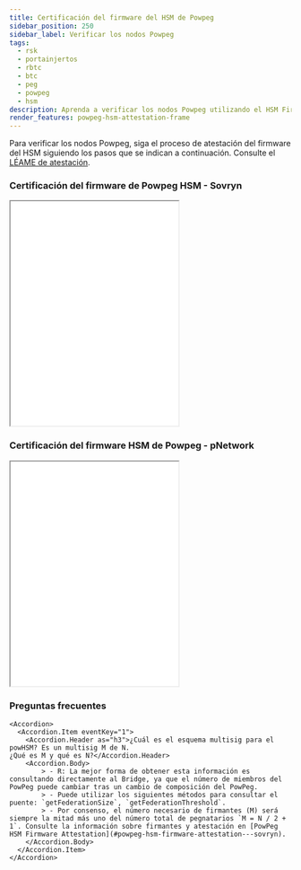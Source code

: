 ```yaml
---
title: Certificación del firmware del HSM de Powpeg
sidebar_position: 250
sidebar_label: Verificar los nodos Powpeg
tags:
  - rsk
  - portainjertos
  - rbtc
  - btc
  - peg
  - powpeg
  - hsm
description: Aprenda a verificar los nodos Powpeg utilizando el HSM Firmware Attestation.
render_features: powpeg-hsm-attestation-frame
---
```


Para verificar los nodos Powpeg, siga el proceso de atestación del firmware del HSM siguiendo los pasos que se indican a continuación. Consulte el [LÉAME de atestación](https://github.com/rsksmart/rsk-powhsm/blob/2.3.5/docs/attestation.md).

### Certificación del firmware de Powpeg HSM - Sovryn

<iframe class="w-100 rounded-4" src="/img/rsk/architecture/powpeg-hsm-attestation/sovryn.html" title="Sovryn" height="400"></iframe>

### Certificación del firmware HSM de Powpeg - pNetwork

<iframe class="w-100 rounded-4" src="/img/rsk/architecture/powpeg-hsm-attestation/pnetwork.html" title="pNetwork" height="400"></iframe>

### Preguntas frecuentes

```mdx-code-block
<Accordion>
  <Accordion.Item eventKey="1">
    <Accordion.Header as="h3">¿Cuál es el esquema multisig para el powHSM? Es un multisig M de N.
¿Qué es M y qué es N?</Accordion.Header>
    <Accordion.Body>
        > - R: La mejor forma de obtener esta información es consultando directamente al Bridge, ya que el número de miembros del PowPeg puede cambiar tras un cambio de composición del PowPeg.
        > - Puede utilizar los siguientes métodos para consultar el puente: `getFederationSize`, `getFederationThreshold`.
        > - Por consenso, el número necesario de firmantes (M) será siempre la mitad más uno del número total de pegnatarios `M = N / 2 + 1`. Consulte la información sobre firmantes y atestación en [PowPeg HSM Firmware Attestation](#powpeg-hsm-firmware-attestation---sovryn).
    </Accordion.Body>
  </Accordion.Item>
</Accordion>
```
